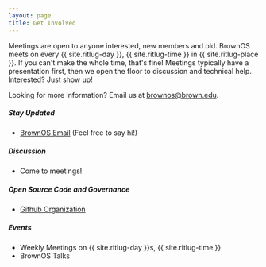 ```yaml
---
layout: page
title: Get Involved
---
```


Meetings are open to anyone interested, new members and old. BrownOS meets on every {{ site.ritlug-day }}, {{ site.ritlug-time }} in {{ site.ritlug-place }}. If you can't make the whole time, that's fine! Meetings typically have a presentation first, then we open the floor to discussion and technical help. Interested? Just show up!

Looking for more information? Email us at brownos@brown.edu.

##### Stay Updated
* [BrownOS Email](brownos@brown.edu) (Feel free to say hi!)

##### Discussion
* Come to meetings!

##### Open Source Code and Governance
* [Github Organization](https://github.com/BrownOS)

##### Events
* Weekly Meetings on {{ site.ritlug-day }}s, {{ site.ritlug-time }}
* BrownOS Talks
